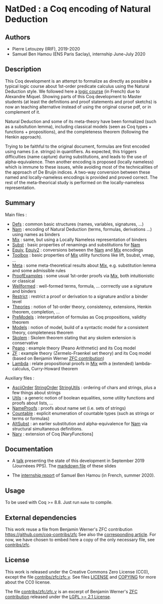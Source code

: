 
NatDed : a Coq encoding of Natural Deduction
============================================

## Authors

 - Pierre Letouzey (IRIF), 2019-2020
 - Samuel Ben Hamou (ENS Paris Saclay), internship June-July 2020

## Description

This Coq development is an attempt to formalize as directly as possible a typical logic course about 1st-order predicate calculus using the Natural Deduction style. We followed here a [logic course](http://www.irif.fr/~letouzey/preuves/cours.pdf) (in French) due to Alexandre Miquel. Showing parts of this Coq development to Master students (at least the definitions and proof statements and proof sketchs) is now an teaching alternative instead of using the original course pdf, or in complement of it.

Natural Deduction and some of its meta-theory have been formalized (such as a subsitution lemma), including classical models (seen as Coq types + functions + propositions), and the completeness theorem (following the Henkin approach).

Trying to be faithful to the original document, formulas are first encoded using names (i.e. strings) in quantifiers. As expected, this triggers difficulties (name capture) during substitutions, and leads to the use of alpha-equivalence. Then another encoding is proposed (locally nameless) which is immune to these issues, while avoiding most of the technicalities of the approach of De Bruijn indices. A two-way conversion between these named and locally-nameless encodings is provided and proved correct. The rest of the meta-theorical study is performed on the locally-nameless representation.

## Summary

Main files :

 - [Defs](Defs.v) : common basic structures (names, variables, signatures, ...)
 - [Nam](Nam.v) : encoding of Natural Deduction (terms, formulas, derivations ...) using names as binders
 - [Mix](Mix.v) : same, but using a Locally Nameless representation of binders
 - [Subst](Subst.v) : basic properties of renamings and substitutions for [Nam](Nam.v)
 - [Equiv](Equiv.v), [Equiv2](Equiv2.v) : conversions between the [Nam](Nam.v) and [Mix](Mix.v) encodings
 - [Toolbox](Toolbox.v) : basic properties of [Mix](Mix.v) utility functions like lift, bsubst, vmap, ...
 - [Meta](Meta.v) : some meta-theoretical results about [Mix](Mix.v), e.g. substitution lemma and some admissible rules
 - [ProofExamples](ProofExemples.v) : some usual 1st-order proofs via [Mix](Mix.v), both intuitionistic or classical
 - [Wellformed](Wellformed.v) : well-formed terms, formula, ... corrrectly use a signature and binders
 - [Restrict](Restrict.v) : restrict a proof or derivation to a signature and/or a binder level
 - [Theories](Theories.v) : notion of 1st-order theory, consistency, extensions, Henkin theorem, completion, ...
 - [PreModels](PreModels.v) : interpretation of formulas as Coq propositions, validity theorem
 - [Models](Models.v) : notion of model, build of a syntactic model for a consistent theory, completeness theorem
 - [Skolem](Skolem.v) : Skolem theorem stating that any skolem extension is conservative
 - [Peano](Peano.v) : example theory (Peano Arithmetic) and its Coq model
 - [ZF](ZF.v) : example theory (Zermelo-Fraenkel set theory) and its Coq model (based on Benjamin Werner [ZFC contribution](https://github.com/coq-contribs/zfc))
 - [Lambda](Lambda.v) : relate propositional proofs in [Mix](Mix.v) with a (extended) lambda-calculus, Curry-Howard theorem

Auxiliary files :

 - [AsciiOrder](AsciiOrder.v) [StringOrder](StringOrder.v) [StringUtils](StringUtils.v) : ordering of chars and strings, plus a few things about strings
 - [Utils](Utils.v) : a generic notion of boolean equalities, some utility functions and proofs about lists, ...
 - [NameProofs](NameProofs.v) : proofs about name set (i.e. sets of strings)
 - [Countable](Countable.v) : explicit enumeration of countable types (such as strings or terms or formulas)
 - [AltSubst](AltSubst.v) : an earlier substitution and alpha-equivalence for [Nam](Nam.v) via structural simultaneous definitions.
 - [Nary](Nary.v) : extension of Coq [NaryFunctions]

## Documentation

 - A [talk](https://www.irif.fr/\_media/rencontres/pps2019/letouzey.pdf) presenting the state of this development in September 2019 (Journéees PPS).
   The [markdown file](talk/expose.md) of these slides

 - The [internship report](Rapport/final/RapportStageL3.pdf) of Samuel Ben Hamou (in French, summer 2020).

## Usage

To be used with Coq >= 8.8. Just run `make` to compile.

## External dependencies

This work reuse a file from Benjamin Werner's ZFC contribution https://github.com/coq-contribs/zfc
See also the [corresponding article](http://www.lix.polytechnique.fr/Labo/Benjamin.Werner/publis/tacs97.pdf).
For now, we have chosen to embed here a copy of the only necessary file, see [contribs/zfc](contribs/zfc).

## License

This work is released under the Creative Commons Zero License (CC0), except the file [contribs/zfc/zfc.v](contribs/zfc/zfc.v).
See files [LICENSE](LICENSE) and [COPYING](COPYING) for more about the CC0 license.

The file [contribs/zfc/zfc.v](contribs/zfc/zfc.v) is an excerpt of Benjamin Werner's [ZFC contribution](https://github.com/coq-contribs/zfc) released under the [LGPL >= 2.1 License](https://github.com/coq-contribs/zfc/blob/master/LICENSE).
